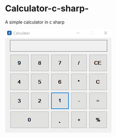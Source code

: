# Calculator-c-sharp-
A simple calculator in c sharp


<img src="https://github.com/mobeenk/Calculator-c-sharp-/blob/master/calculator.gif?raw=true" />
